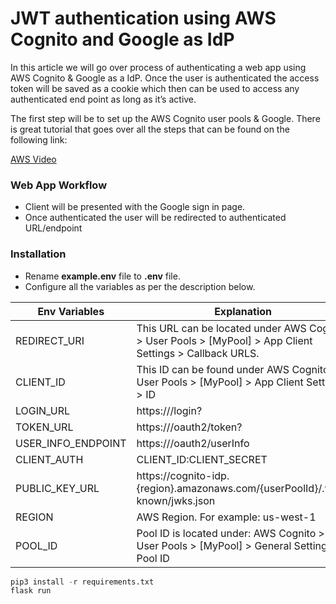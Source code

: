 # JWT authentication using AWS Cognito and Google as IdP

In this article we will go over process of authenticating a web app using AWS Cognito & Google as a IdP. Once the user is authenticated the access token will be saved as a cookie which then can be used to access any authenticated end point as long as it’s active.

The first step will be to set up the AWS Cognito user pools & Google. There is great tutorial that goes over all the steps that can be found on the following link:

[AWS Video](https://youtu.be/PkP2GB713rY)

### Web App Workflow
-  Client will be presented with the Google sign in page.
-  Once authenticated the user will be redirected to authenticated URL/endpoint

### Installation
- Rename __example.env__ file to __.env__ file.
- Configure all the variables as per the description below.


| Env Variables      | Explanation                                                                                              |
|--------------------|----------------------------------------------------------------------------------------------------------|
| REDIRECT_URI       | This URL can be located under AWS Cognito > User Pools > [MyPool] > App Client Settings > Callback URLS. |
| CLIENT_ID          | This ID can be found under AWS Cognito > User Pools > [MyPool] > App Client Settings > ID                |
| LOGIN_URL          | https://<myurl>/login?                                                                                   |
| TOKEN_URL          | https://<myurl>/oauth2/token?                                                                            |
| USER_INFO_ENDPOINT | https://<myurl>/oauth2/userInfo                                                                          |
| CLIENT_AUTH        | CLIENT_ID:CLIENT_SECRET                                                                                  |
| PUBLIC_KEY_URL     | https://cognito-idp.{region}.amazonaws.com/{userPoolId}/.well-known/jwks.json                            |
| REGION             | AWS Region. For example: us-west-1                                                                       |
| POOL_ID            | Pool ID is located under: AWS Cognito > User Pools > [MyPool] > General Settings > Pool ID               |


```python
pip3 install -r requirements.txt
flask run
```
